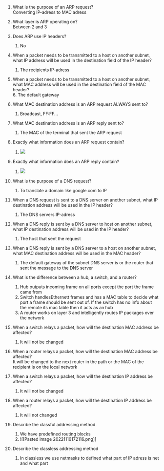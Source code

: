 1. What is the purpose of an ARP request?  
	Converting IP-adress to MAC adress 
2. What layer is ARP operating on?  
	Between 2 and 3
3. Does ARP use IP headers?  
	1. No
4. When a packet needs to be transmitted to a host on another subnet, what IP address will be used in the destination field of the IP header?  
	1. The recipients IP-adress
5. When a packet needs to be transmitted to a host on another subnet, what MAC address will be used in the destination field of the MAC header?  
	6. The default gateway
6. What MAC destination address is an ARP request ALWAYS sent to?  
	1. Broadcast, FF:FF...
7. What MAC destination address is an ARP reply sent to?  
	1. The MAC of the terminal that sent the ARP request
8. Exactly what information does an ARP request contain?  
	1. ![](https://i.imgur.com/nReHXnH.png)
9. Exactly what information does an ARP reply contain?  
	1. ![](https://i.imgur.com/nReHXnH.png)

10. What is the purpose of a DNS request?  
	1. To translate a domain like google.com to IP
11. When a DNS request is sent to a DNS server on another subnet, what IP destination address will be used in the IP header?  
	1. The DNS servers IP-adress
12. When a DNS reply is sent by a DNS server to host on another subnet, what IP destination address will be used in the IP header?  
	1. The host that sent the request
13. When a DNS reply is sent by a DNS server to a host on another subnet, what MAC destination address will be used in the MAC header?  
	1. The default gateway of the subnet DNS server is or the router that sent the message to the DNS server
14. What is the difference between a hub, a switch, and a router?  
	1. Hub outputs incoming frame on all ports except the port the frame came from
	2. Switch handlesEthernett frames and has a MAC table to decide what port a frame should be sent out of. If the switch has no info about the remote its mac table then it acts as an hub
	3. A router works on layer 3 and intelligently routes IP packages over the network
15. When a switch relays a packet, how will the destination MAC address be affected?  
	1. It will not be changed
16. When a router relays a packet, how will the destination MAC address be affected?  
	It will be changed to the next router in the path or the MAC of the recipient is on the local network
17. When a switch relays a packet, how will the destination IP address be affected?  
	1. It will not be changed
18. When a router relays a packet, how will the destination IP address be affected?  
	1. It will not changed
19. Describe the classful addressing method.  
	1. We have predefined routing blocks
	2. ![[Pasted image 20221116172116.png]]
20. Describe the classless addressing method
	1. In classless we use netmasks to defined what part of IP adress is net and what part 